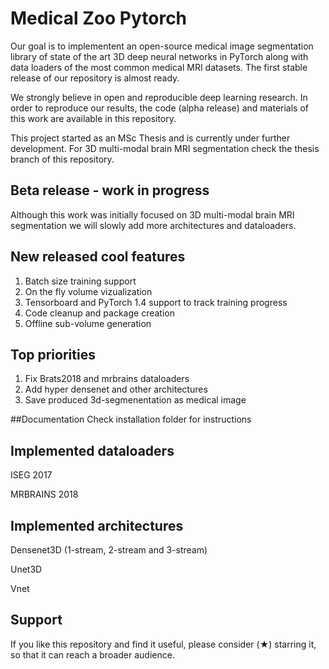 # Medical Zoo Pytorch
Our goal is to implementent an open-source medical image segmentation library of state of the art 3D deep neural networks in PyTorch along with data loaders of the most common medical MRI datasets. The first stable release of our repository is almost ready.

We strongly believe in open and reproducible deep learning research.
In order to reproduce our results, the code (alpha release) and materials of this work are available in this repository.

This project started as an MSc Thesis and is currently under further development. For 3D multi-modal brain MRI segmentation check the thesis branch of this repository.

## Beta release - work in progress
Although this work was initially focused on 3D multi-modal brain MRI segmentation we will slowly add more architectures and dataloaders.

## New released cool features

1. Batch size training support
2. On the fly volume vizualization
3. Tensorboard and PyTorch 1.4 support to track training progress
3. Code cleanup and package creation
4. Offline sub-volume generation 

## Top priorities

1. Fix Brats2018 and mrbrains dataloaders
2. Add hyper densenet and other architectures
3. Save produced 3d-segmenentation as medical image 


##Documentation
Check installation folder for instructions 


## Implemented dataloaders
ISEG 2017

MRBRAINS 2018

## Implemented architectures
Densenet3D (1-stream, 2-stream and 3-stream)

Unet3D

Vnet

## Support 
If you like this repository and find it useful, please consider (★) starring it, so that it can reach a broader audience.
